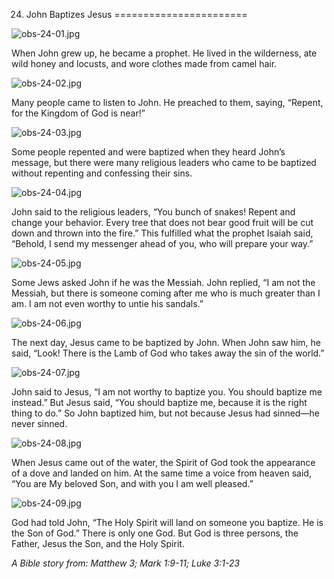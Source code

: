 24. John Baptizes Jesus
=======================

![obs-24-01.jpg](/_media/en/obs/obs-24-01.jpg?w=640&h=360&tok=0dc898 "obs-24-01.jpg")

When John grew up, he became a prophet. He lived in the wilderness, ate
wild honey and locusts, and wore clothes made from camel hair.

![obs-24-02.jpg](/_media/en/obs/obs-24-02.jpg?w=640&h=360&tok=2e3d29 "obs-24-02.jpg")

Many people came to listen to John. He preached to them, saying,
“Repent, for the Kingdom of God is near!”

![obs-24-03.jpg](/_media/en/obs/obs-24-03.jpg?w=640&h=360&tok=2fa1e9 "obs-24-03.jpg")

Some people repented and were baptized when they heard John’s message,
but there were many religious leaders who came to be baptized without
repenting and confessing their sins.

![obs-24-04.jpg](/_media/en/obs/obs-24-04.jpg?w=640&h=360&tok=68c95e "obs-24-04.jpg")

John said to the religious leaders, “You bunch of snakes! Repent and
change your behavior. Every tree that does not bear good fruit will be
cut down and thrown into the fire.” This fulfilled what the prophet
Isaiah said, “Behold, I send my messenger ahead of you, who will prepare
your way.”

![obs-24-05.jpg](/_media/en/obs/obs-24-05.jpg?w=640&h=360&tok=a3fb0a "obs-24-05.jpg")

Some Jews asked John if he was the Messiah. John replied, “I am not the
Messiah, but there is someone coming after me who is much greater than I
am. I am not even worthy to untie his sandals.”

![obs-24-06.jpg](/_media/en/obs/obs-24-06.jpg?w=640&h=360&tok=cf945a "obs-24-06.jpg")

The next day, Jesus came to be baptized by John. When John saw him, he
said, “Look! There is the Lamb of God who takes away the sin of the
world.”

![obs-24-07.jpg](/_media/en/obs/obs-24-07.jpg?w=640&h=360&tok=49d041 "obs-24-07.jpg")

John said to Jesus, “I am not worthy to baptize you. You should baptize
me instead.” But Jesus said, “You should baptize me, because it is the
right thing to do.” So John baptized him, but not because Jesus had
sinned—he never sinned.

![obs-24-08.jpg](/_media/en/obs/obs-24-08.jpg?w=640&h=360&tok=547c79 "obs-24-08.jpg")

When Jesus came out of the water, the Spirit of God took the appearance
of a dove and landed on him. At the same time a voice from heaven said,
“You are My beloved Son, and with you I am well pleased.”

![obs-24-09.jpg](/_media/en/obs/obs-24-09.jpg?w=640&h=360&tok=9e26a4 "obs-24-09.jpg")

God had told John, “The Holy Spirit will land on someone you baptize. He
is the Son of God.” There is only one God. But God is three persons, the
Father, Jesus the Son, and the Holy Spirit.

*A Bible story from: Matthew 3; Mark 1:9-11; Luke 3:1-23*
